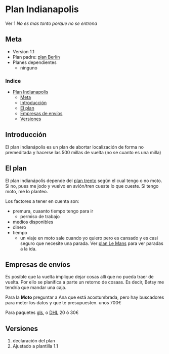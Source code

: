 # Plan Indianapolis
Ver 1
_No es mas tonto porque no se entrena_

## Meta
- Version 1.1
- Plan padre: [plan Berlín](Berlin.md)
- Planes dependientes
  - ninguno

### Indice
- [Plan Indianapolis](#plan-indianapolis)
  - [Meta](#meta)
  - [Introducción](#introducción)
  - [El plan](#el-plan)
  - [Empresas de envíos](#empresas-de-envíos)
  - [Versiones](#versiones)


## Introducción
El plan indianápolis es un plan de abortar localización de forma no premeditada y hacerse las 500 millas de vuelta (no se cuanto es una milla)

## El plan
El plan indianápolis depende del [plan trento](Trento.md) según el cual tengo o no moto. Si no, pues me jodo y vuelvo en avión/tren cueste lo que cueste. Si tengo moto, me lo planteo.

Los factores a tener en cuenta son:
- premura, cuaanto tiempo tengo para ir
  - permiso de trabajo
- medios disponibles
- dinero
- tiempo
  - un viaje en moto sale cuando yo quiero pero es cansado y es casi seguro que necesite una parada. Ver [plan Le Mans](Le%20Mans.md) para ver paradas a la ida.


## Empresas de envíos
Es posible que la vuelta implique dejar cosas allí que no pueda traer de vuelta. Por ello se planifica a parte un retorno de cosaas. Es decir, Betsy me tendría que mandar una caja.

Para la **Moto** preguntar a Ana que está acostumbrada, pero hay buscadores para meter los datos y que te presupuesten. unos 700€

Para paquetes [gls](https://www.gls-one.de/en/parcel?destination=es&utm_source=gls-pakete&utm_medium=countrypages&utm_campaign=spain), o [DHL](https://www.dhl.de/en/privatkunden/pakete-versenden/weltweit-versenden.html) 20 ó 30€

## Versiones

1. declaración del plan
2.  Ajustado a plantilla 1.1
